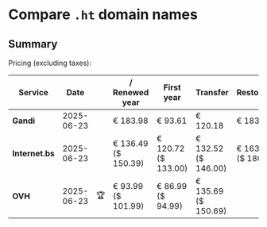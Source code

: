 # Compare `.ht` domain names

## Summary

Pricing (excluding taxes):

| Service | Date |  | / Renewed year | First year | Transfer | Restoration |
|--|--|--|--|--|--|--|
| **Gandi** | 2025-06-23 |  | € 183.98 | € 93.61 | € 120.18 | € 183.68 |
| **Internet.bs** | 2025-06-23 |  | € 136.49<br>($ 150.39) | € 120.72<br>($ 133.00) | € 132.52<br>($ 146.00) | € 163.75<br>($ 180.39) |
| **OVH** | 2025-06-23 | 🏆 | € 93.99<br>($ 101.99) | € 86.99<br>($ 94.99) | € 135.69<br>($ 150.69) |  |
